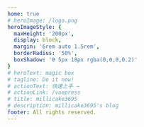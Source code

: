 ```yaml
---
home: true
# heroImage: /logo.png
heroImageStyle: {
  maxHeight: '200px',
  display: block,
  margin: '6rem auto 1.5rem',
  borderRadius: '50%',
  boxShadow: '0 5px 18px rgba(0,0,0,0.2)'
}
# heroText: magic box
# tagline: Do it now!
# actionText: 快速上手 →
# actionLink: /vuepress
# title: millicake3695
# description: millicake3695's blog
footer: All rights reserved.
---
```


<!-- ::: slot footer
Make a Even Better Life
::: -->
